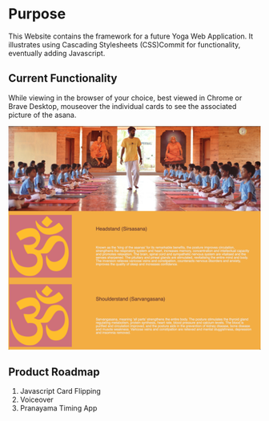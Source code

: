# Purpose
This Website contains the framework for a future Yoga Web Application.  It illustrates using Cascading Stylesheets (CSS)Commit for functionality, eventually adding Javascript.

## Current Functionality
While viewing in the browser of your choice, best viewed in Chrome or Brave Desktop, mouseover the individual cards to see the associated picture of the asana.

![preview](Yoga.ommygod.com.png)

## Product Roadmap
1. Javascript Card Flipping
2. Voiceover
3. Pranayama Timing App
